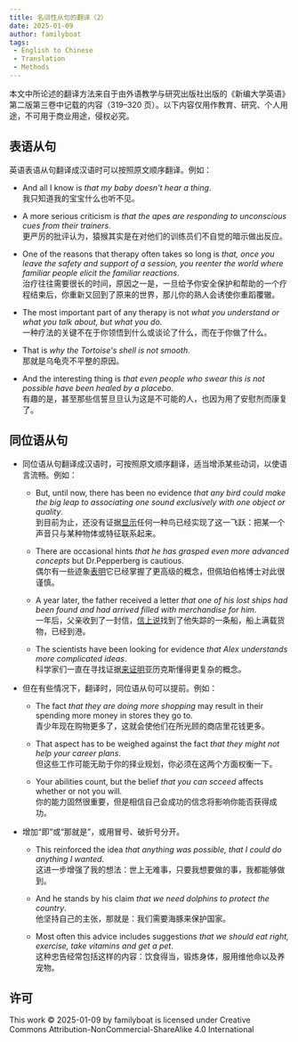 ```yaml
---
title: 名词性从句的翻译（2）
date: 2025-01-09
author: familyboat
tags:
 - English to Chinese
 - Translation
 - Methods
---
```


本文中所论述的翻译方法来自于由外语教学与研究出版社出版的《新编大学英语》第二版第三卷中记载的内容（319&ndash;320 页）。以下内容仅用作教育、研究、个人用途，不可用于商业用途，侵权必究。

<!-- more -->

## 表语从句

英语表语从句翻译成汉语时可以按照原文顺序翻译。例如：

- And all I know is _that my baby doesn't hear a thing_.
  <br />
  我只知道我的宝宝什么也听不见。

- A more serious criticism is _that the apes are responding to unconscious cues from their trainers_.
  <br />
  更严厉的批评认为，猿猴其实是在对他们的训练员们不自觉的暗示做出反应。

- One of the reasons that therapy often takes so long is _that, once you leave the safety and support of a session, you reenter the world where familiar people elicit the familiar reactions_.
  <br />
  治疗往往需要很长的时间，原因之一是，一旦给予你安全保护和帮助的一个疗程结束后，你重新又回到了原来的世界，那儿你的熟人会诱使你重蹈覆辙。

- The most important part of any therapy is not _what you understand or what you talk about, but what you do_.
  <br />
  一种疗法的关键不在于你领悟到什么或谈论了什么，而在于你做了什么。

- That is _why the Tortoise's shell is not smooth_.
  <br />
  那就是乌龟壳不平整的原因。

- And the interesting thing is _that even people who swear this is not possible have been healed by a placebo_.
  <br />
  有趣的是，甚至那些信誓旦旦认为这是不可能的人，也因为用了安慰剂而康复了。

## 同位语从句

- 同位语从句翻译成汉语时，可按照原文顺序翻译，适当增添某些动词，以使语言流畅。例如：

  - But, until now, there has been no evidence _that any bird could make the big leap to associating one sound exclusively with one object or quality_.
    <br />
    到目前为止，还没有证据<u>显示</u>任何一种鸟已经实现了这一飞跃：把某一个声音只与某种物体或特征联系起来。

  - There are occasional hints _that he has grasped even more advanced concepts_ but Dr.Pepperberg is cautious.
    <br />
    偶尔有一些迹象<u>表明</u>它已经掌握了更高级的概念，但佩珀伯格博士对此很谨慎。

  - A year later, the father received a letter _that one of his lost ships had been found and had arrived filled with merchandise for him_.
    <br />
    一年后，父亲收到了一封信，<u>信上说</u>找到了他失踪的一条船，船上满载货物，已经到港。

  - The scientists have been looking for evidence _that Alex understands more complicated ideas_.
    <br />
    科学家们一直在寻找证据<u>来证明</u>亚历克斯懂得更复杂的概念。

- 但在有些情况下，翻译时，同位语从句可以提前。例如：

  - The fact _that they are doing more shopping_ may result in their spending more money in stores they go to.
    <br />
    青少年现在购物更多了，这就会使他们在所光顾的商店里花钱更多。

  - That aspect has to be weighed against the fact _that they might not help your career plans_.
    <br />
    但这些工作可能无助于你的择业规划，你必须在这两个方面权衡一下。

  - Your abilities count, but the belief _that you can scceed_ affects whether or not you will.
    <br />
    你的能力固然很重要，但是相信自己会成功的信念将影响你能否获得成功。

- 增加“即”或“那就是”，或用冒号、破折号分开。

  - This reinforced the idea _that anything was possible, that I could do anything I wanted_.
    <br />
    这进一步增强了我的想法：世上无难事，只要我想要做的事，我都能够做到。

  - And he stands by his claim _that we need dolphins to protect the country_.
    <br />
    他坚持自己的主张，那就是：我们需要海豚来保护国家。

  - Most often this advice includes suggestions _that we should eat right, exercise, take vitamins and get a pet_.
    <br />
    这种忠告经常包括这样的内容：饮食得当，锻炼身体，服用维他命以及养宠物。

## 许可

This work © 2025-01-09 by familyboat is licensed under Creative Commons Attribution-NonCommercial-ShareAlike 4.0 International
